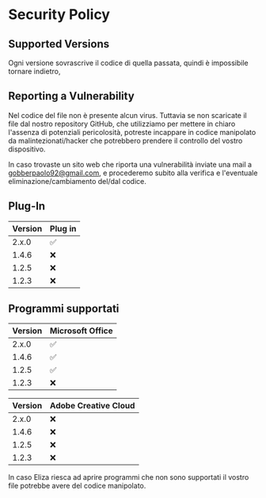 # Security Policy

## Supported Versions

Ogni versione sovrascrive il codice di quella passata, quindi è impossibile tornare indietro,


## Reporting a Vulnerability

Nel codice del file non è presente alcun virus.
Tuttavia se non scaricate il file dal nostro repository GitHub, che utilizziamo per mettere in chiaro l'assenza di potenziali pericolosità,
potreste incappare in codice manipolato da malintezionati/hacker che potrebbero prendere il controllo del vostro dispositivo.

In caso trovaste un sito web che riporta una vulnerabilità inviate una mail a gobberpaolo92@gmail.com,
e procederemo subito alla verifica e l'eventuale eliminazione/cambiamento del/dal codice.

## Plug-In


| Version | Plug in            | 
| ------- | ------------------ |
| 2.x.0   | :white_check_mark: |
| 1.4.6   | :x:                |
| 1.2.5   | :x: 			               |
| 1.2.3   | :x:                | 

## Programmi supportati

| Version |Microsoft Office    | 
| ------- | ------------------ |
| 2.x.0   | :white_check_mark: |
| 1.4.6   | :white_check_mark: |
| 1.2.5   | :white_check_mark: |
| 1.2.3   | :x:                | 

| Version |Adobe Creative Cloud| 
| ------- | ------------------ |
| 2.x.0   | :x:                |
| 1.4.6   | :x:                |
| 1.2.5   | :x:                |
| 1.2.3   | :x:                |

In caso Eliza riesca ad aprire programmi che non sono supportati il vostro file potrebbe avere del codice manipolato.
